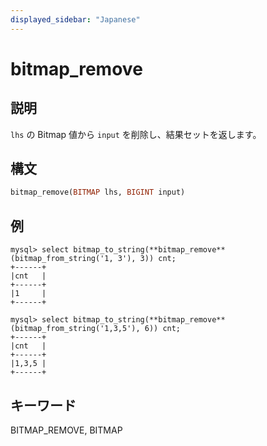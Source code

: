 ```yaml
---
displayed_sidebar: "Japanese"
---
```


# bitmap_remove

## 説明

`lhs` の Bitmap 値から `input` を削除し、結果セットを返します。

## 構文

```Haskell
bitmap_remove(BITMAP lhs, BIGINT input)
```

## 例

```plain text
mysql> select bitmap_to_string(**bitmap_remove**(bitmap_from_string('1, 3'), 3)) cnt;
+------+
|cnt   |
+------+
|1     |
+------+

mysql> select bitmap_to_string(**bitmap_remove**(bitmap_from_string('1,3,5'), 6)) cnt;
+------+
|cnt   |
+------+
|1,3,5 |
+------+
```

## キーワード

BITMAP_REMOVE, BITMAP
